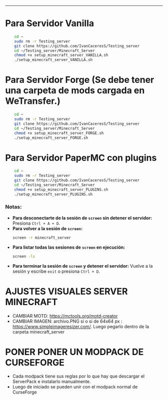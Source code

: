 ---------------------------------------------------------------------
# Para Servidor Vanilla

```bash 
    cd ~
    sudo rm -r Testing_server
    git clone https://github.com/IvanCaceresS/Testing_server
    cd ~/Testing_server/Minecraft_Server
    chmod +x setup_minecraft_server_VANILLA.sh
    ./setup_minecraft_server_VANILLA.sh
```

# Para Servidor Forge (Se debe tener una carpeta de mods cargada en WeTransfer.)

```bash 
    cd ~
    sudo rm -r Testing_server
    git clone https://github.com/IvanCaceresS/Testing_server
    cd ~/Testing_server/Minecraft_Server
    chmod +x setup_minecraft_server_FORGE.sh
    ./setup_minecraft_server_FORGE.sh
```

# Para Servidor PaperMC con plugins

```bash 
    cd ~
    sudo rm -r Testing_server
    git clone https://github.com/IvanCaceresS/Testing_server
    cd ~/Testing_server/Minecraft_Server
    chmod +x setup_minecraft_server_PLUGINS.sh
    ./setup_minecraft_server_PLUGINS.sh
```

### Notas:
- **Para desconectarte de la sesión de `screen` sin detener el servidor:** Presiona `Ctrl + A + D`.
- **Para volver a la sesión de `screen`:** 
    ```bash
    screen -r minecraft_server
    ```
- **Para listar todas las sesiones de `screen` en ejecución:**
    ```bash
    screen -ls
    ```
- **Para terminar la sesión de `screen` y detener el servidor:** Vuelve a la sesión y escribe `exit` o presiona `Ctrl + D`.


# AJUSTES VISUALES SERVER MINECRAFT
- CAMBIAR MOTD: https://mctools.org/motd-creator
- CAMBIAR IMAGEN: archivo.PNG si o si de 64x64 px : https://www.simpleimageresizer.com/. Luego pegarlo dentro de la carpeta minecraft_server

# PONER PONER UN MODPACK DE CURSEFORGE
- Cada modpack tiene sus reglas por lo que hay que descargar el ServerPack e instalarlo manualmente.
- Luego de iniciado se pueden unir con el modpack normal de CurseForge